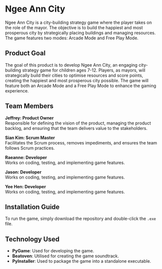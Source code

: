 # Ngee Ann City

Ngee Ann City is a city-building strategy game where the player takes on the role of the mayor. The objective is to build the happiest and most prosperous city by strategically placing buildings and managing resources. The game features two modes: Arcade Mode and Free Play Mode.

## Product Goal

The goal of this product is to develop Ngee Ann City, an engaging city-building strategy game for children ages 7-12. Players, as mayors, will strategically build their cities to optimise resources and score points, creating the happiest and most prosperous city possible. The game will feature both an Arcade Mode and a Free Play Mode to enhance the gaming experience.

## Team Members

**Jeffrey: Product Owner**  
Responsible for defining the vision of the product, managing the product backlog, and ensuring that the team delivers value to the stakeholders.

**Sian Kim: Scrum Master**  
Facilitates the Scrum process, removes impediments, and ensures the team follows Scrum practices.

**Raeanne: Developer**  
Works on coding, testing, and implementing game features.

**Jason: Developer**  
Works on coding, testing, and implementing game features.

**Yee Hen: Developer**  
Works on coding, testing, and implementing game features.

## Installation Guide

To run the game, simply download the repository and double-click the `.exe` file.

## Technology Used

- **PyGame**: Used for developing the game.
- **Beatoven**: Utilised for creating the game soundtrack.
- **PyInstaller**: Used to package the game into a standalone executable.
